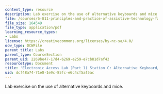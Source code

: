 ```yaml
---
content_type: resource
description: Lab exercise on the use of alternative keyboards and mice.
file: /courses/6-811-principles-and-practice-of-assistive-technology-fall-2014/dcf48a7471e81e9c85fce6c4cf5af5ac_MIT6_811F14_KeyboardMice.pdf
file_size: 164549
file_type: application/pdf
learning_resource_types:
- Labs
license: https://creativecommons.org/licenses/by-nc-sa/4.0/
ocw_type: OCWFile
parent_title: Labs
parent_type: CourseSection
parent_uid: 2269be47-17d4-6269-e259-e7cb81d7af43
resourcetype: Document
title: 'Electronic Access Lab (Part 1) Station C: Alternative Keyboard/Mice'
uid: dcf48a74-71e8-1e9c-85fc-e6c4cf5af5ac
---
```

Lab exercise on the use of alternative keyboards and mice.